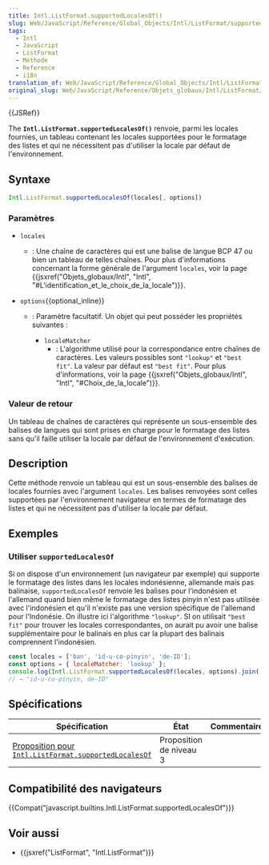 ```yaml
---
title: Intl.ListFormat.supportedLocalesOf()
slug: Web/JavaScript/Reference/Global_Objects/Intl/ListFormat/supportedLocalesOf
tags:
  - Intl
  - JavaScript
  - ListFormat
  - Méthode
  - Reference
  - i18n
translation_of: Web/JavaScript/Reference/Global_Objects/Intl/ListFormat/supportedLocalesOf
original_slug: Web/JavaScript/Reference/Objets_globaux/Intl/ListFormat/supportedLocalesOf
---
```

{{JSRef}}

The **`Intl.ListFormat.supportedLocalesOf()`** renvoie, parmi les locales fournies, un tableau contenant les locales supportées pour le formatage des listes et qui ne nécessitent pas d'utiliser la locale par défaut de l'environnement.

## Syntaxe

```js
Intl.ListFormat.supportedLocalesOf(locales[, options])
```

### Paramètres

- `locales`
  - : Une chaîne de caractères qui est une balise de langue BCP 47 ou bien un tableau de telles chaînes. Pour plus d'informations concernant la forme générale de l'argument `locales`, voir la page {{jsxref("Objets_globaux/Intl", "Intl", "#L'identification_et_le_choix_de_la_locale")}}.
- `options`{{optional_inline}}

  - : Paramètre facultatif. Un objet qui peut posséder les propriétés suivantes :

    - `localeMatcher`
      - : L'algorithme utilisé pour la correspondance entre chaînes de caractères. Les valeurs possibles sont `"lookup"` et `"best fit"`. La valeur par défaut est `"best fit"`. Pour plus d'informations, voir la page {{jsxref("Objets_globaux/Intl", "Intl", "#Choix_de_la_locale")}}.

### Valeur de retour

Un tableau de chaînes de caractères qui représente un sous-ensemble des balises de langues qui sont prises en charge pour le formatage des listes sans qu'il faille utiliser la locale par défaut de l'environnement d'exécution.

## Description

Cette méthode renvoie un tableau qui est un sous-ensemble des balises de locales fournies avec l'argument `locales`. Les balises renvoyées sont celles supportées par l'environnement navigateur en termes de formatage des listes et qui ne nécessitent pas d'utiliser la locale par défaut.

## Exemples

### Utiliser `supportedLocalesOf`

Si on dispose d'un environnement (un navigateur par exemple) qui supporte le formatage des listes dans les locales indonésienne, allemande mais pas balinaise,  `supportedLocalesOf` renvoie les balises pour l'indonésien et l'allemand quand bien même le formatage des listes pinyin n'est pas utilisée avec l'indonésien et qu'il n'existe pas une version spécifique de l'allemand pour l'Indonésie. On illustre ici l'algorithme `"lookup"`. SI on utilisait `"best fit"` pour trouver les locales correspondantes, on aurait pu avoir une balise supplémentaire pour le balinais en plus car la plupart des balinais comprennent l'indonésien.

```js
const locales = ['ban', 'id-u-co-pinyin', 'de-ID'];
const options = { localeMatcher: 'lookup' };
console.log(Intl.ListFormat.supportedLocalesOf(locales, options).join(', '));
// → "id-u-co-pinyin, de-ID"
```

## Spécifications

| Spécification                                                                                                                                     | État                    | Commentaires |
| ------------------------------------------------------------------------------------------------------------------------------------------------- | ----------------------- | ------------ |
| [Proposition pour `Intl.ListFormat.supportedLocalesOf`](https://tc39.github.io/proposal-intl-list-format/#sec-Intl.ListFormat.supportedLocalesOf) | Proposition de niveau 3 |              |

## Compatibilité des navigateurs

{{Compat("javascript.builtins.Intl.ListFormat.supportedLocalesOf")}}

## Voir aussi

- {{jsxref("ListFormat", "Intl.ListFormat")}}

